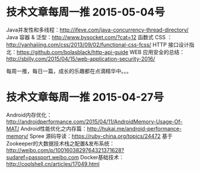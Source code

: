 # 技术文章每周一推 2015-05-04号
Java并发性和多线程：http://ifeve.com/java-concurrency-thread-directory/
Java 容器 & 泛型：http://www.bysocket.com/?cat=12
函数式 CSS ：http://yanhaijing.com/css/2013/09/02/functional-css-fcss/
HTTP 接口设计指北：https://github.com/bolasblack/http-api-guide
WEB 应用安全的总结：http://sbilly.com/2015/04/15/web-application-security-2016/

每周一推，每日一篇，成长的乐趣都在点滴精华中。。。

# 技术文章每周一推 2015-04-27号
Android内存优化：http://androidperformance.com/2015/04/11/AndroidMemory-Usage-Of-MAT/
Android性能优化之内存篇：http://hukai.me/android-performance-memory/
Spree   源码导读：https://ruby-china.org/topics/24472
基于 Zookeeper的大数据技术栈之配置&发布系统：http://weibo.com/p/1001603829764321371628?sudaref=passport.weibo.com
Docker基础技术：http://coolshell.cn/articles/17049.html
